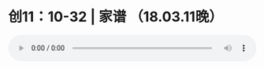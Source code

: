 # 创11：10-32 | 家谱 （18.03.11晚）

<audio style="width: 100%;" preload="false" controls controlslist="nodownload"><source src="//cdn.wechat.edu.pl/audio/mp3/old/23166.mp3" type="audio/mpeg">Your browser does not support the audio element.</audio>


